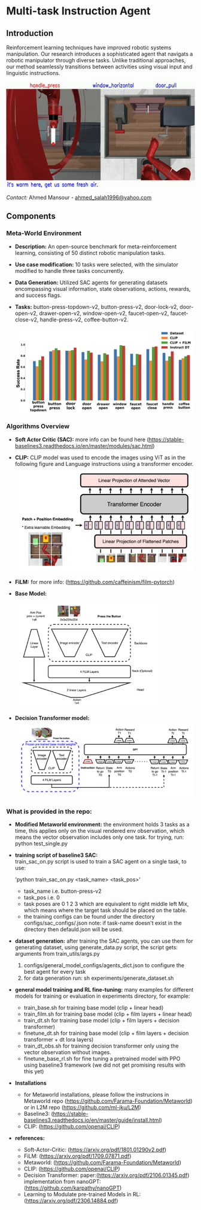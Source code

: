 # Multi-task Instruction Agent

## Introduction
Reinforcement learning techniques have improved robotic systems manipulation. 
Our research introduces a sophisticated agent that navigats a robotic manipulator through diverse tasks. 
Unlike traditional approaches, our method seamlessly transitions between activities using visual input and linguistic instructions. 

![base](figures/base10_3.gif) 

*Contact:* Ahmed Mansour - ahmed_salah1996@yahoo.com


## Components

### Meta-World Environment
- **Description:** An open-source benchmark for meta-reinforcement learning, consisting of 50 distinct robotic manipulation tasks.
- **Use case modification:** 10 tasks were selected, with the simulator modified to handle three tasks concurrently.
- **Data Generation:** Utilized SAC agents for generating datasets encompassing visual information, state observations, actions, rewards, and success flags.
- **Tasks:** button-press-topdown-v2, button-press-v2, door-lock-v2, door-open-v2, drawer-open-v2, window-open-v2, faucet-open-v2, faucet-close-v2, handle-press-v2, coffee-button-v2.

  ![multi-env](figures/results.png)

### Algorithms Overview
- **Soft Actor Critic (SAC):** more info can be found here (https://stable-baselines3.readthedocs.io/en/master/modules/sac.html)


- **CLIP:** CLIP model was used to encode the images using ViT as in the following figure and Language instructions using a transformer encoder.
![clip](figures/ViT.png) 



- **FiLM:** for more info: (https://github.com/caffeinism/film-pytorch)

- **Base Model:** 

    <img src='figures/base.png' width='384'>


- **Decision Transformer model:** 
![DT](figures/dt.png) 



### What is provided in the repo:
- **Modified Metaworld environment:** the environment holds 3 tasks as a time, this applies only on the visual rendered env observation, which means the vector observation includes only one task.
for trying, run: python  test_single.py

- **training script of baseline3 SAC:**  
train_sac_on.py script is used to train a SAC agent on a single task, to use:

  'python train_sac_on.py <task_name> <task_pos>'

  * task_name i.e. button-press-v2 
  * task_pos i.e. 0
  * task poses are 0 1 2 3 which are equivalent to right middle left Mix, which means where the target task should be placed on the table.
  * the training configs can be found under the directory configs/sac_configs/<task-name>.json 
  note: if task-name doesn't exist in the directory then defauld.json will be used.

- **dataset generation:**
after training the SAC agents, you can use them for generating dataset, using generate_data.py script, the script gets:
arguments from train_utils/args.py
  1. configs/general_model_configs/agents_dict.json to configure the best agent for every task
  2. for data generation run:
sh experiments/generate_dataset.sh

- **general model training and RL fine-tuning:**
many examples for different models for training or evaluation in experiments directory, for example:
  * train_base.sh  for training base model (clip + linear head)
  * train_film.sh  for training base model (clip + film layers + linear head)
  * train_dt.sh    for training base model (clip + film layers + decision transformer)
  * finetune_dt.sh for training base model (clip + film layers + decision transformer + dt lora layers)
  * train_dt_obs.sh for training decision transformer only using the vector observation without images.
  * finetune_base_rl.sh for fine tuning a pretrained model with PPO using baseline3 framework (we did not get promising results with this yet) 
- **Installations**
  * for Metaworld installations, please follow the instrucions in Metaworld repo (https://github.com/Farama-Foundation/Metaworld) or in L2M repo (https://github.com/ml-jku/L2M)
  * Baseline3: (https://stable-baselines3.readthedocs.io/en/master/guide/install.html)
  * CLIP: (https://github.com/openai/CLIP)

- **references:**
  * Soft-Actor-Critic: (https://arxiv.org/pdf/1801.01290v2.pdf)
  * FiLM: (https://arxiv.org/pdf/1709.07871.pdf)
  * Metaworld: (https://github.com/Farama-Foundation/Metaworld)
  * CLIP: (https://github.com/openai/CLIP)
  * Decision Transformer: paper:(https://arxiv.org/pdf/2106.01345.pdf)   implementation from nanoGPT:(https://github.com/karpathy/nanoGPT) 
  * Learning to Modulate pre-trained Models in RL: (https://arxiv.org/pdf/2306.14884.pdf)

